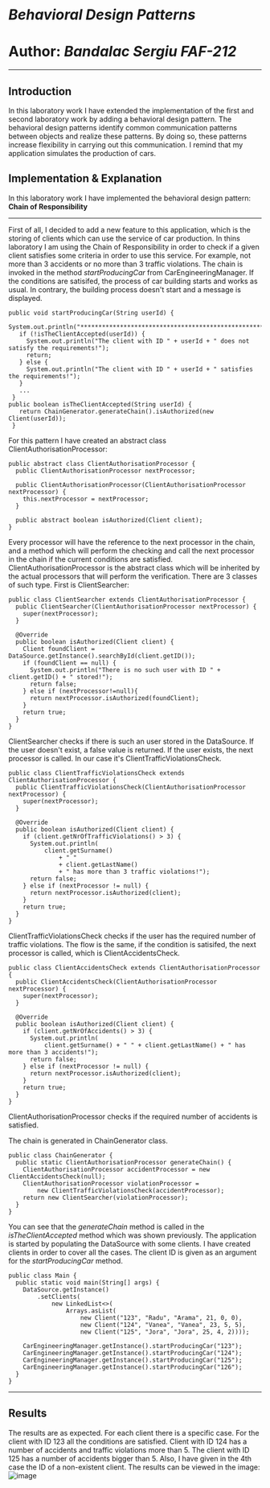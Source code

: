# *Behavioral Design Patterns*
# Author: *Bandalac Sergiu FAF-212*
------
## Introduction
In this laboratory work I have extended the implementation of the first and second laboratory work by adding a behavioral
design pattern. The behavioral design patterns identify common communication patterns between objects and realize these patterns. 
By doing so, these patterns increase flexibility in carrying out this communication.
I remind that my application simulates the production of cars. 
## Implementation & Explanation
In this laboratory work I have implemented the behavioral design pattern: **Chain of Responsibility**

------

First of all, I decided to add a new feature to this application, which is the storing of clients which can use the service of
 car production. In thins laboratory I am using the Chain of Responsibility in order to check if a given client satisfies
 some criteria in order to use this service. For example, not more than 3 accidents or no more than 3 traffic violations.
 The chain is invoked in the method *startProducingCar* from CarEngineeringManager. If the conditions are satisifed, the
 process of car building starts and works as usual. In contrary, the building process doesn't start and a message is displayed.
 ```
public void startProducingCar(String userId) {
    System.out.println("*******************************************************************");
    if (!isTheClientAccepted(userId)) {
      System.out.println("The client with ID " + userId + " does not satisfy the requirements!");
      return;
    } else {
      System.out.println("The client with ID " + userId + " satisfies the requirements!");
    }
    ...
  }
public boolean isTheClientAccepted(String userId) {
    return ChainGenerator.generateChain().isAuthorized(new Client(userId));
  }
```
For this pattern I have created an abstract class ClientAuthorisationProcessor:
```
public abstract class ClientAuthorisationProcessor {
  public ClientAuthorisationProcessor nextProcessor;

  public ClientAuthorisationProcessor(ClientAuthorisationProcessor nextProcessor) {
    this.nextProcessor = nextProcessor;
  }

  public abstract boolean isAuthorized(Client client);
}
```
Every processor will have the reference to the next processor in the chain, and a method which will perform the checking and
call the next processor in the chain if the current conditions are satisfied.
ClientAuthorisationProcessor is the abstract class which will be inherited by the actual processors that will perform the verification. There are
3 classes of such type. First is ClientSearcher:

```
public class ClientSearcher extends ClientAuthorisationProcessor {
  public ClientSearcher(ClientAuthorisationProcessor nextProcessor) {
    super(nextProcessor);
  }

  @Override
  public boolean isAuthorized(Client client) {
    Client foundClient = DataSource.getInstance().searchById(client.getID());
    if (foundClient == null) {
      System.out.println("There is no such user with ID " + client.getID() + " stored!");
      return false;
    } else if (nextProcessor!=null){
      return nextProcessor.isAuthorized(foundClient);
    }
    return true;
  }
}
```
ClientSearcher checks if there is such an user stored in the DataSource. If the user doesn't exist, a false value is 
returned. If the user exists, the next processor is called. In our case it's ClientTrafficViolationsCheck.

```
public class ClientTrafficViolationsCheck extends ClientAuthorisationProcessor {
  public ClientTrafficViolationsCheck(ClientAuthorisationProcessor nextProcessor) {
    super(nextProcessor);
  }

  @Override
  public boolean isAuthorized(Client client) {
    if (client.getNrOfTrafficViolations() > 3) {
      System.out.println(
          client.getSurname()
              + " "
              + client.getLastName()
              + " has more than 3 traffic violations!");
      return false;
    } else if (nextProcessor != null) {
      return nextProcessor.isAuthorized(client);
    }
    return true;
  }
}
```
ClientTrafficViolationsCheck checks if the user has the required number of traffic violations. The flow is the same, 
if the condition is satisifed, the next processor is called, which is ClientAccidentsCheck.

```
public class ClientAccidentsCheck extends ClientAuthorisationProcessor {
  public ClientAccidentsCheck(ClientAuthorisationProcessor nextProcessor) {
    super(nextProcessor);
  }

  @Override
  public boolean isAuthorized(Client client) {
    if (client.getNrOfAccidents() > 3) {
      System.out.println(
          client.getSurname() + " " + client.getLastName() + " has more than 3 accidents!");
      return false;
    } else if (nextProcessor != null) {
      return nextProcessor.isAuthorized(client);
    }
    return true;
  }
}
```
ClientAuthorisationProcessor checks if the required number of accidents is satisfied.

The chain is generated in ChainGenerator class.

```
public class ChainGenerator {
  public static ClientAuthorisationProcessor generateChain() {
    ClientAuthorisationProcessor accidentProcessor = new ClientAccidentsCheck(null);
    ClientAuthorisationProcessor violationProcessor =
        new ClientTrafficViolationsCheck(accidentProcessor);
    return new ClientSearcher(violationProcessor);
  }
}
```
You can see that the *generateChain* method is called in the *isTheClientAccepted* method which was shown previously.
The application is started by populating the DataSource with some clients. I have created clients in order to
cover all the cases. The client ID is given as an argument for the *startProducingCar* method.

```
public class Main {
  public static void main(String[] args) {
    DataSource.getInstance()
        .setClients(
            new LinkedList<>(
                Arrays.asList(
                    new Client("123", "Radu", "Arama", 21, 0, 0),
                    new Client("124", "Vanea", "Vanea", 23, 5, 5),
                    new Client("125", "Jora", "Jora", 25, 4, 2))));

    CarEngineeringManager.getInstance().startProducingCar("123");
    CarEngineeringManager.getInstance().startProducingCar("124");
    CarEngineeringManager.getInstance().startProducingCar("125");
    CarEngineeringManager.getInstance().startProducingCar("126");
  }
}
```

------
## Results
The results are as expected. For each client there is a specific case. For the client with ID 123 all the conditions
are satisfied. Client with ID 124 has a number of accidents and traffic violations more than 5. The client with ID
125 has a number of accidents bigger than 5. Also, I have given in the 4th case the ID of a non-existent client. The results
can be viewed in the image:
![image](https://user-images.githubusercontent.com/59333010/145688483-1c74448b-6aaf-4d56-8523-eaedcf6a197c.png)
